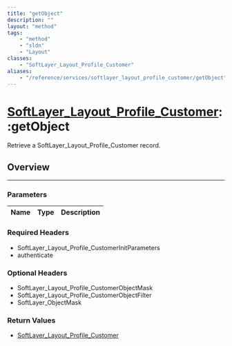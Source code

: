```yaml
---
title: "getObject"
description: ""
layout: "method"
tags:
    - "method"
    - "sldn"
    - "Layout"
classes:
    - "SoftLayer_Layout_Profile_Customer"
aliases:
    - "/reference/services/softlayer_layout_profile_customer/getObject"
---
```

# [SoftLayer_Layout_Profile_Customer](/reference/services/SoftLayer_Layout_Profile_Customer)::getObject

Retrieve a SoftLayer_Layout_Profile_Customer record.


## Overview 


-----

### Parameters 
|Name | Type | Description |
| --- | --- | --- |


### Required Headers
* SoftLayer_Layout_Profile_CustomerInitParameters
* authenticate


### Optional Headers
* SoftLayer_Layout_Profile_CustomerObjectMask
* SoftLayer_Layout_Profile_CustomerObjectFilter
* SoftLayer_ObjectMask

### Return Values
* <a href='/reference/datatypes/SoftLayer_Layout_Profile_Customer'>SoftLayer_Layout_Profile_Customer </a>




